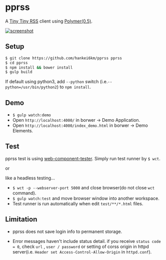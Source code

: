 # pprss

A [Tiny Tiny RSS](http://tt-rss.org/) client
using [Polymer(0.5)](https://www.polymer-project.org/0.5/).

[![screenshot](https://raw.githubusercontent.com/hankei6km/pprss/docs/master/screenshot1_thumb.png)](https://raw.githubusercontent.com/hankei6km/pprss/master/docs/screenshot1.png)

## Setup

```bash
$ git clone https://github.com/hankei6km/pprss pprss
$ cd pprss
$ npm install && bower install
$ gulp build
```

If default using python3, add `--python` switch (i.e.`--python=/usr/bin/python2`) to `npm install`.

## Demo

* `$ gulp watch:demo`
* Open `http://localhost:4000/` in borwer -> Demo Application.
* Open `http://localhost:4000/index_demo.html` in borwer -> Demo Elements.


## Test

pprss test is using [web-component-tester](https://github.com/Polymer/web-component-tester).
Simply run test runner by `$ wct`.

or 

like a headless testing...

* `$ wct -p --webserver-port 5000` and close browser(do not close `wct` command).
* `$ gulp watch:test` and move browser window into another workspace.
* Test runner is run automatically when edit `test/**/*.html` files.


## Limitation

* pprss does not save login info to permanent storage.

* Error messages haven't include status detail. if you receive `status code = 0`, check `url` , `user / password`  or setting of corss origin in httpd server(i.e. `Header set Access-Control-Allow-Origin` in `httpd.conf`).

